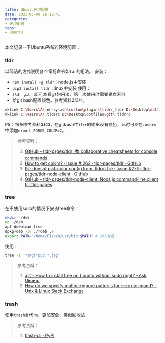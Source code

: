 ```yaml
---
title: Ubuntu环境配置
date: 2023-06-09 16:12:41
categories:
- 环境配置
tags:
- Ubuntu 
---
```

本文记录一下Ubuntu系统的环境配置：
<!--more-->

### tldr
以简洁的方式说明各个常用命令如`tar`的用法。
安装：
- `npm install -g tldr`：node.js中安装
- `pip3 install tldr`：linux中安装
使用：
- `tldr git`：即可查看git的用法，第一次使用时需要建立索引
- 给git bash配置颜色。参考资料2/3/4。
```bash
mklink C:\Users\A\.oh-my-zsh\custom\plugins\tldr\_tldr D:\Desktop\dotfiles\git\tldr-node-client\bin\completion\zsh\_tldr
mklink C:\Users\A\.tldrrc D:\Desktop\dotfiles\git\.tldrrc
```
PS：根据参考资料2和3，在gitbash中`tldr`的输出没有颜色，此时可以在`.zshrc`中添加`export FORCE_COLOR=2`。
> 参考资料：
> 1. [GitHub - tldr-pages/tldr: 📚 Collaborative cheatsheets for console commands](https://github.com/tldr-pages/tldr)
> 2. [How to get colors? · Issue #1262 · tldr-pages/tldr · GitHub](https://github.com/tldr-pages/tldr/issues/1262)
> 3. [tldr doesnt pick color config from .tldrrc file · Issue #276 · tldr-pages/tldr-node-client · GitHub](https://github.com/tldr-pages/tldr-node-client/issues/276)
> 4. [GitHub - tldr-pages/tldr-node-client: Node.js command-line client for tldr pages](https://github.com/tldr-pages/tldr-node-client)

### tree 
在不使用sudo的情况下安装tree命令：
```bash
mkdir ~/deb
cd ~/deb
apt download tree
dpkg-deb -xv ./*deb ./
export PATH="/home/FT/deb/usr/bin:$PATH" # 加入路径
```
使用：
```bash
tree -I '*png|*pyc|*.jpg'
```
> 参考资料：
> 1. [apt - How to install tree on Ubuntu without sudo right? - Ask Ubuntu](https://askubuntu.com/questions/1322467/how-to-install-tree-on-ubuntu-without-sudo-right)
> 2. [How do we specify multiple ignore patterns for `tree` command? - Unix & Linux Stack Exchange](https://unix.stackexchange.com/questions/47805/how-do-we-specify-multiple-ignore-patterns-for-tree-command)


### trash
使用`trash`替代`rm`，更加安全，类似回收站

> 参考资料：
> 1. [trash-cli · PyPI](https://pypi.org/project/trash-cli/)